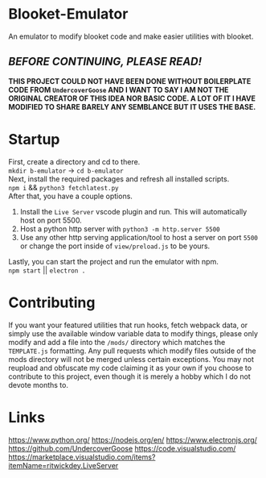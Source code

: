 # Blooket-Emulator
An emulator to modify blooket code and make easier utilities with blooket.
## ***BEFORE CONTINUING, PLEASE READ!***<br>
**THIS PROJECT COULD NOT HAVE BEEN DONE WITHOUT BOILERPLATE CODE FROM `UndercoverGoose` AND I WANT TO SAY I AM NOT THE ORIGINAL CREATOR OF THIS IDEA NOR BASIC CODE. A LOT OF IT I HAVE MODIFIED TO SHARE BARELY ANY SEMBLANCE BUT IT USES THE BASE.**

# Startup
First, create a directory and cd to there.<br>
`mkdir b-emulator` -> `cd b-emulator`<br>
Next, install the required packages and refresh all installed scripts.<br>
`npm i` && `python3 fetchlatest.py`<br>
After that, you have a couple options. <br>
1. Install the `Live Server` vscode plugin and run. This will automatically host on port 5500.
2. Host a python http server with `python3 -m http.server 5500`
3. Use any other http serving application/tool to host a server on port `5500` or change the port inside of `view/preload.js` to be yours.

Lastly, you can start the project and run the emulator with npm.<br>
`npm start` || `electron .`

# Contributing
If you want your featured utilities that run hooks, fetch webpack data, or simply use the available window variable data to modify things, please only modify and add a file into the `/mods/` directory which matches the `TEMPLATE.js` formatting. Any pull requests which modify files outside of the mods directory will not be merged unless certain exceptions. You may not reupload and obfuscate my code claiming it as your own if you choose to contribute to this project, even though it is merely a hobby which I do not devote months to.

# Links
https://www.python.org/
https://nodejs.org/en/
https://www.electronjs.org/
https://github.com/UndercoverGoose
https://code.visualstudio.com/
https://marketplace.visualstudio.com/items?itemName=ritwickdey.LiveServer